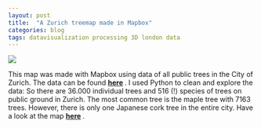 ```yaml
---
layout: post
title:  "A Zurich treemap made in Mapbox"
categories: blog 
tags: datavisualization processing 3D london data
---
```



<img style="float: center;" src="https://raw.githubusercontent.com/melanieimfeld/melanieimfeld.github.io/master/assets/Treemap.png">

This map was made with Mapbox using data of all public trees in the City of Zurich. The data can be found <strong> <a href="https://opendata.swiss/de/dataset/baumkataster-der-stadt-zurich">here</a> </strong>. I used Python to clean and explore the data: So there are 36.000 individual trees and 516 (!) species of trees on public ground in Zurich. The most common tree is the maple tree with 7163 trees. However, there is only one Japanese cork tree in the entire city. Have a look at the map <strong> <a href="https://raw.githubusercontent.com/melanieimfeld/melanieimfeld.github.io/master/assets/treemap.html" >here</a> </strong>.



